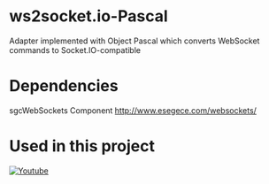 # ws2socket.io-Pascal
Adapter implemented with Object Pascal which converts WebSocket commands to Socket.IO-compatible

# Dependencies
sgcWebSockets Component http://www.esegece.com/websockets/

# Used in this project
[![Youtube](https://img.youtube.com/vi/Vo4mV9lzfFo/0.jpg)](https://www.youtube.com/watch?v=Vo4mV9lzfFo)
